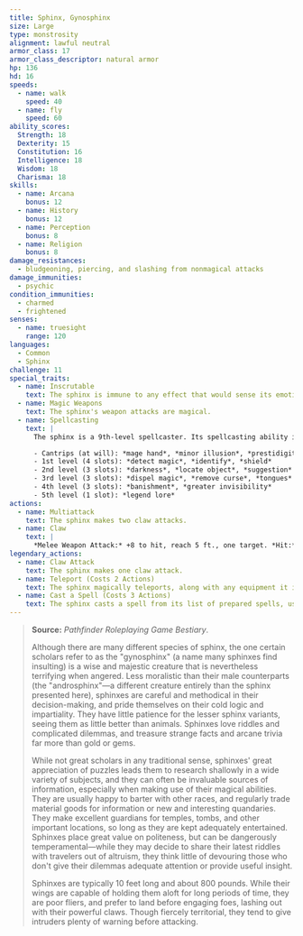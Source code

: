 ```yaml
---
title: Sphinx, Gynosphinx
size: Large
type: monstrosity
alignment: lawful neutral
armor_class: 17
armor_class_descriptor: natural armor
hp: 136
hd: 16
speeds:
  - name: walk
    speed: 40
  - name: fly
    speed: 60
ability_scores:
  Strength: 18
  Dexterity: 15
  Constitution: 16
  Intelligence: 18
  Wisdom: 18
  Charisma: 18
skills:
  - name: Arcana
    bonus: 12
  - name: History
    bonus: 12
  - name: Perception
    bonus: 8
  - name: Religion
    bonus: 8
damage_resistances:
  - bludgeoning, piercing, and slashing from nonmagical attacks
damage_immunities:
  - psychic
condition_immunities:
  - charmed
  - frightened
senses:
  - name: truesight
    range: 120
languages:
  - Common
  - Sphinx
challenge: 11
special_traits:
  - name: Inscrutable
    text: The sphinx is immune to any effect that would sense its emotions or read its thoughts, as well as any divination spell that it refuses. Wisdom (Insight) checks made to ascertain the sphinx's intentions or sincerity have disadvantage.
  - name: Magic Weapons
    text: The sphinx's weapon attacks are magical.
  - name: Spellcasting
    text: |
      The sphinx is a 9th-level spellcaster. Its spellcasting ability is Intelligence (spell save DC 16, +8 to hit with spell attacks). It requires no material components to cast its spells. The sphinx has the following wizard spells prepared:

      - Cantrips (at will): *mage hand*, *minor illusion*, *prestidigitation*
      - 1st level (4 slots): *detect magic*, *identify*, *shield*
      - 2nd level (3 slots): *darkness*, *locate object*, *suggestion*
      - 3rd level (3 slots): *dispel magic*, *remove curse*, *tongues*
      - 4th level (3 slots): *banishment*, *greater invisibility*
      - 5th level (1 slot): *legend lore*
actions:
  - name: Multiattack
    text: The sphinx makes two claw attacks.
  - name: Claw
    text: |
      *Melee Weapon Attack:* +8 to hit, reach 5 ft., one target. *Hit:* 13 (2d8 + 4) slashing damage.
legendary_actions:
  - name: Claw Attack
    text: The sphinx makes one claw attack.
  - name: Teleport (Costs 2 Actions)
    text: The sphinx magically teleports, along with any equipment it is wearing or carrying, up to 120 feet to an unoccupied space it can see.
  - name: Cast a Spell (Costs 3 Actions)
    text: The sphinx casts a spell from its list of prepared spells, using a spell slot as normal.
---
```


> **Source:** *Pathfinder Roleplaying Game Bestiary*.
>
> Although there are many different species of sphinx, the one certain scholars refer to as the "gynosphinx" (a name many sphinxes find insulting) is a wise and majestic creature that is nevertheless terrifying when angered. Less moralistic than their male counterparts (the "androsphinx"—a different creature entirely than the sphinx presented here), sphinxes are careful and methodical in their decision-making, and pride themselves on their cold logic and impartiality. They have little patience for the lesser sphinx variants, seeing them as little better than animals. Sphinxes love riddles and complicated dilemmas, and treasure strange facts and arcane trivia far more than gold or gems.
>
> While not great scholars in any traditional sense, sphinxes' great appreciation of puzzles leads them to research shallowly in a wide variety of subjects, and they can often be invaluable sources of information, especially when making use of their magical abilities. They are usually happy to barter with other races, and regularly trade material goods for information or new and interesting quandaries. They make excellent guardians for temples, tombs, and other important locations, so long as they are kept adequately entertained. Sphinxes place great value on politeness, but can be dangerously temperamental—while they may decide to share their latest riddles with travelers out of altruism, they think little of devouring those who don't give their dilemmas adequate attention or provide useful insight.
>
> Sphinxes are typically 10 feet long and about 800 pounds. While their wings are capable of holding them aloft for long periods of time, they are poor fliers, and prefer to land before engaging foes, lashing out with their powerful claws. Though fiercely territorial, they tend to give intruders plenty of warning before attacking.
